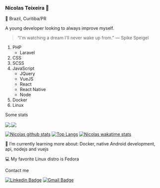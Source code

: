 ### Nícolas Teixeira :sushi:

:pushpin: Brazil, Curitiba/PR

A young developer looking to always improve myself. 

> “I'm watching a dream I'll never wake up from.”
> ― Spike Speigel

1. PHP
      * Laravel
1. CSS
1. SCSS
1. JavaScript
      * JQuery
      * VueJS
      * React
      * React Native
      * Node
1. Docker
1. Linux

Some stats

<a href="https://github.com/anuraghazra/github-readme-stats">
  <img align="center" src="https://github-readme-stats.vercel.app/api/pin/?username=anuraghazra&repo=github-readme-stats" />
</a>
<a href="https://github.com/anuraghazra/convoychat">
  <img align="center" src="https://github-readme-stats.vercel.app/api/pin/?username=anuraghazra&repo=convoychat" />
</a>

[![Nicolas github stats](https://github-readme-stats.vercel.app/api?username=nicolasteixeira3856&theme=tokyonight&show_icons=true&count_private=true)](https://github.com/anuraghazra/github-readme-stats)
[![Top Langs](https://github-readme-stats.vercel.app/api/top-langs/?username=nicolasteixeira3856&langs_count=8)](https://github.com/anuraghazra/github-readme-stats)
[![Nicolas wakatime stats](https://github-readme-stats.vercel.app/api/wakatime?username=nicolasteixeira3856)](https://github.com/anuraghazra/github-readme-stats)

:notebook: I’m currently learning more about: Docker, native Android development, api, nodejs and vuejs

:computer: My favorite Linux distro is Fedora 

Contact me

[![Linkedin Badge](https://img.shields.io/badge/-Nícolas%20Teixeira-3366cc?style=flat-square&logo=Linkedin&logoColor=white&link=https://www.linkedin.com/in/nícolas-teixeira-293446124/)](https://www.linkedin.com/in/nícolas-teixeira-293446124/) 
[![Gmail Badge](https://img.shields.io/badge/-nicolasteixeira3856@outlook.com-3366cc?style=flat-square&logo=Gmail&logoColor=white&link=mailto:nicolasteixeira3856@outlook.com)](mailto:nicolasteixeira3856@outlook.com)
